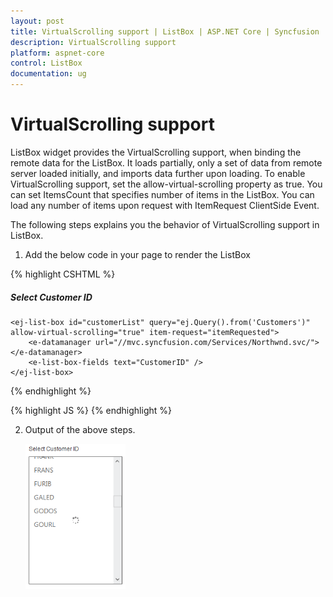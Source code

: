 ```yaml
---
layout: post
title: VirtualScrolling support | ListBox | ASP.NET Core | Syncfusion
description: VirtualScrolling support 
platform: aspnet-core
control: ListBox
documentation: ug
---
```


# VirtualScrolling support 

ListBox widget provides the VirtualScrolling support, when binding the remote data for the ListBox. It loads partially, only a set of data from remote server loaded initially, and imports data further upon loading. To enable VirtualScrolling support, set the  allow-virtual-scrolling property as true. You can set ItemsCount that specifies number of items in the ListBox. You can load any number of items upon request with ItemRequest ClientSide Event.

The following steps explains you the behavior of VirtualScrolling support in ListBox.

1. Add the below code in your page to render the ListBox


{% highlight CSHTML %}
   
<div class="control">
    <h5 class="ctrllabel">
        Select Customer ID
    </h5>

    <ej-list-box id="customerList" query="ej.Query().from('Customers')" allow-virtual-scrolling="true" item-request="itemRequested">
        <e-datamanager url="//mvc.syncfusion.com/Services/Northwnd.svc/"></e-datamanager>
        <e-list-box-fields text="CustomerID" />
    </ej-list-box>
</div>
  {% endhighlight %}
   
   
{% highlight JS %}
	<script type="text/javascript"> 
		function itemRequested(args) {
		var target = $("#customerList").data("ejListBox");
		//to load 20 items
		target.model.query = ej.Query().from('Customers').range(args.start, args.start + 20);
		this.model.itemsCount = 20; 
		}
	</script>
  {% endhighlight %}
   



2. Output of the above steps.


   ![](Load-on-Demand-support_images/Load-on-Demand-support_img1.png)



